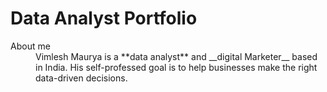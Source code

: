 # Data Analyst Portfolio
<dl>
  <dt>About me</dt>
  <dd>Vimlesh Maurya is a **data analyst** and __digital Marketer__ based in India. His self-professed goal is to help businesses make the right data-driven decisions.</dd>
</dl>
